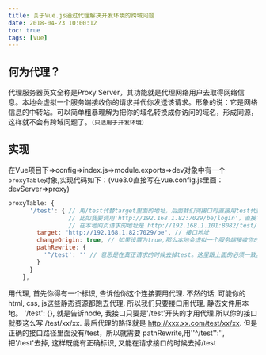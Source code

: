 ```yaml
---
title: 关于Vue.js通过代理解决开发环境的跨域问题
date: 2018-04-23 10:00:12
toc: true
tags: [Vue]
---
```


## 何为代理？

代理服务器英文全称是Proxy Server，其功能就是代理网络用户去取得网络信息。本地会虚拟一个服务端接收你的请求并代你发送该请求。形象的说：它是网络信息的中转站。可以简单粗暴理解为把你的域名转换成你访问的域名，形成同源，这样就不会有跨域问题了。`（只适用于开发环境）`

<!-- more -->
## 实现

在Vue项目下=>config=>index.js=>module.exports=>dev对象中有一个`proxyTable`对象,实现代码如下：(vue3.0直接写在vue.config.js里面：devServer=>proxy)

```js
proxyTable: {
      '/test': { // 用/test代替target里面的地址，后面我们调接口时直接用test代替 
                 // 比如我要调用'http://192.168.1.82:7029/be/login'，直接写‘/test/login'即可,
                 // 在本地网页请求的地址是 http://192.168.1.101:8082/test/login （http://192.168.1.101:8082是本地地址。）
        target: "http://192.168.1.82:7029/be", // 接口地址
        changeOrigin: true, // 如果设置为true,那么本地会虚拟一个服务端接收你的请求并代你发送该请求
        pathRewrite: {
          '^/test': '' // 意思是在真正请求的时候去掉test。这里跟上面的必须一致。详见下面解释。
        }
      }
    },
```

用代理, 首先你得有一个标识, 告诉他你这个连接要用代理. 不然的话, 可能你的 html, css, js这些静态资源都跑去代理. 所以我们只要接口用代理, 静态文件用本地。
'/test': {}, 就是告诉node, 我接口只要是'/test'开头的才用代理.所以你的接口就要这么写 /test/xx/xx. 最后代理的路径就是 http://xxx.xx.com/test/xx/xx.
但是正确的接口路径里面没有/test，所以就需要 pathRewrite,用''^/test'':'', 把'/test'去掉, 这样既能有正确标识, 又能在请求接口的时候去掉/test
